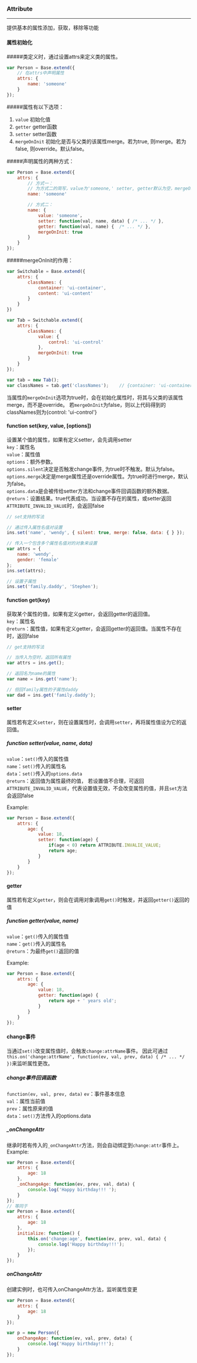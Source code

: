 ### Attribute

---
提供基本的属性添加，获取，移除等功能

#### 属性初始化
#####类定义时，通过设置attrs来定义类的属性。
```js
var Person = Base.extend({
    // 在attrs中声明属性
    attrs: {
        name: 'someone'
    }
});
```

#####属性有以下选项：  
1. `value` 初始化值  
2. `getter` getter函数  
3. `setter` setter函数  
4. `mergeOnInit`  初始化是否与父类的该属性merge。若为true, 则merge。若为false, 则override。默认false。

#####声明属性的两种方式：
```js
var Person = Base.extend({
    attrs: {
        // 方式一：
        // 为方式二的简写，value为'someone,' setter, getter默认为空，mergeOnInit默认为false
        name: 'someone'

        // 方式二：
        name: {
            value: 'someone'， 
            setter: function(val, name, data) { /* ... */ }, 
            getter: function(val, name) {  /* ... */ }, 
            mergeOnInit: true
        }
    }
});
```


#####mergeOnInit的作用：
```js
var Switchable = Base.extend({
    attrs: {
        classNames: {
            container: 'ui-container', 
            content: 'ui-content' 
        }
    }
})

var Tab = Switchable.extend({
    attrs: {
        classNames: {
            value: {
                control: 'ui-control'
            }, 
            mergeOnInit: true
        }
    }
});

var tab = new Tab();
var classNames = tab.get('classNames');    // {container: 'ui-container', content: 'ui-content', control: 'ui-control'}
```
当属性的`mergeOnInit`选项为true时，会在初始化属性时，将其与父类的该属性merge，而不是override。
若`mergeOnInit`为false，则以上代码得到的classNames则为{control: 'ui-control'}

#### function set(key, value, [options])
设置某个值的属性，如果有定义setter，会先调用setter  
`key`：属性名  
`value`：属性值  
`options`：额外参数。  
`options.silent`决定是否触发change事件, 为true时不触发。默认为false。  
`options.merge`决定是merge属性还是override属性。为true时进行merge，默认为false。  
`options.data`是会被传给setter方法和change事件回调函数的额外数据。  
`@return`：设置结果。true代表成功。当设置不存在的属性，或setter返回`ATTRIBUTE_INVALID_VALUE`时，会返回false

```js
// set支持的写法

// 通过传入属性名值对设置
ins.set('name', 'wendy', { silent: true, merge: false, data: { } });

// 传入一个包含多个属性名值对的对象来设置
var attrs = {
    name: 'wendy',
    gender: 'female'
};
ins.set(attrs);

// 设置子属性
ins.set('family.daddy', 'Stephen');

```

#### function get(key)
获取某个属性的值，如果有定义getter，会返回getter的返回值。  
`key`：属性名  
`@return`：属性值，如果有定义getter，会返回getter的返回值。当属性不存在时，返回false
```js
// get支持的写法

// 当传入为空时，返回所有属性
var attrs = ins.get();

// 返回名为name的属性
var name = ins.get('name');

// 但回family属性的子属性daddy
var dad = ins.get('family.daddy');
```

#### setter
属性若有定义`setter`，则在设置属性时，会调用`setter`，再将属性值设为它的返回值。

##### function setter(value, name, data) 
`value`：`set()`传入的属性值  
`name`：`set()`传入的属性名  
`data`：`set()`传入的`options.data`  
`@return`：返回值为属性最终的值， 若设置值不合理，可返回`ATTRIBUTE_INVALID_VALUE`，代表设置值无效，不会改变属性的值，并且`set`方法会返回false  

Example: 
```js
var Person = Base.extend({
    attrs: {
        age: {
            value: 18,
            setter: function(age) {
                if(age < 0) return ATTRIBUTE.INVALIE_VALUE;
                return age;
            }
        }
    }
});
```

#### getter
属性若有定义`getter`，则会在调用对象调用`get()`时触发，并返回`getter()`返回的值

##### function getter(value, name)
`value`：`get()`传入的属性值  
`name`：`get()`传入的属性名  
`@return`：为最终`get()`返回的值  

Example: 
```js
var Person = Base.extend({
    attrs: {
        age: {
            value: 18,
            getter: function(age) {
                return age + ' years old';
            }
        }
    }
});
```

#### change事件
当通过`set()`改变属性值时，会触发`change:attrName`事件。
因此可通过 `this.on('change:attrName', function(ev, val, prev, data) { /* ... */ })`来监听属性更改。

##### change事件回调函数
`function(ev, val, prev, data)`
`ev`：事件基本信息  
`val`：属性当前值  
`prev`：属性原来的值  
`data`：`set()`方法传入的options.data  

##### _onChangeAttr
继承时若有传入的`_onChangeAttr`方法，则会自动绑定到`change:attr`事件上。Example: 
```js
var Person = Base.extend({
    attrs: {
        age: 18
    }, 
    _onChangeAge: function(ev, prev, val, data) {
        console.log('Happy birthday!!! ');
    }
});
// 等同于
var Person = Base.extend({
    attrs: {
        age: 18
    }, 
    initialize: function() {
        this.on('change:age', function(ev, prev, val, data) {
            console.log('Happy birthday!!!');
        });
    }
});
```

##### onChangeAttr

创建实例时，也可传入onChangeAttr方法，监听属性变更
```js
var Person = Base.extend({
    attrs: {
        age: 18
    }
});

var p = new Person({
    onChangeAge: function(ev, val, prev, data) { 
        console.log('Happy birthday!!!'); 
    }
});
```
